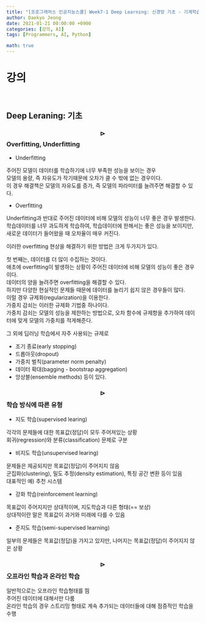 ```yaml
---
title: "[프로그래머스 인공지능스쿨] Week7-1 Deep Learning: 신경망 기초 - 기계학습"
author: Daekyo Jeong
date: 2021-01-21 00:00:00 +0900
categories: [강의, AI]
tags: [Programmers, AI, Python]

math: true
---
```


# **강의**   
<br/>

## **Deep Leraning: 기초**  

### **$$\rhd$$ Overfitting, Underfitting**  

- Underfitting

주어진 모델이 데이터를 학습하기에 너무 부족한 성능을 보이는 경우  
모델의 용량, 즉 자유도가 작기때문에 오차가 클 수 밖에 없는 경우이다.  
이 경우 해결책은 모델의 자유도를 증가, 즉 모델의 파라미터를 늘려주면 해결할 수 있다.  

- Overfitting

Underfitting과 반대로 주어진 데이터에 비해 모델의 성능이 너무 좋은 경우 발생한다.  
학습데이터를 너무 과도하게 학습하여, 학습데이터에 한해서는 좋은 성능을 보이지만,  
새로운 데이터가 들어왔을 때 오차율이 매우 커진다.  

이러한 overfitting 현상을 해결하기 위한 방법은 크게 두가지가 있다.  

첫 번째는, 데이터를 더 많이 수집하는 것이다.  
애초에 overfitting이 발생하는 상황이 주어진 데이터에 비해 모델의 성능이 좋은 경우이다.  
데이터의 양을 늘려주면 overfitting을 해결할 수 있다.  
하지만 다양한 현실적인 문제들 때문에 데이터를 늘리기 쉽지 않은 경우들이 많다.  
이럴 경우 규제화(regularization)을 이용한다.  
가중치 감쇠는 이러한 규제화 기법중 하나이다.  
가중치 감쇠는 모델의 성능을 제한하는 방법으로, 오차 함수에 규제항을 추가하여 데이터에 맞게 모델의 가중치를 적게해준다.  

그 외에 딥러닝 학습에서 자주 사용되는 규제로
- 조기 종료(early stopping)  
- 드롭아웃(dropout)   
- 가중치 벌칙(parameter norm penalty)  
- 데이터 확대(bagging - bootstrap aggregation)  
- 앙상블(ensemble methods)
등이 있다.  

### **$$\rhd$$ 학습 방식에 따른 유형**  

- 지도 학습(supervised learing)  

각각의 문제들에 대한 목표값(정답)이 모두 주어져있는 상황  
회귀(regression)와 분류(classification) 문제로 구분  

- 비지도 학습(unsupervised learing)  

문제들은 제공되지만 목표값(정답)이 주어지지 않음  
군집화(clustering), 밀도 추정(density estimation), 특징 공간 변환 등이 있음  
대표적인 예) 추천 시스템   

- 강화 학습(reinforcement learning)  

목표값이 주어지지만 상대적이며, 지도학습과 다른 형태(== 보상)  
상대적이란 말은 목표값이 과거와 미래에 다를 수 있음  

- 준지도 학습(semi-supervised learning)  

일부의 문제들은 목표값(정답)을 가지고 있지만, 나머지는 목표값(정답)이 주어지지 않은 상황  

### **$$\rhd$$ 오프라인 학습과 온라인 학습**  

일반적으로는 오프라인 학습형태를 띔  
주어진 데이터에 대해서만 다룸  
온라인 학습의 경우 스트리밍 형태로 계속 추가되는 데이터들에 대해 점증적인 학습을 수행  


<br/>
